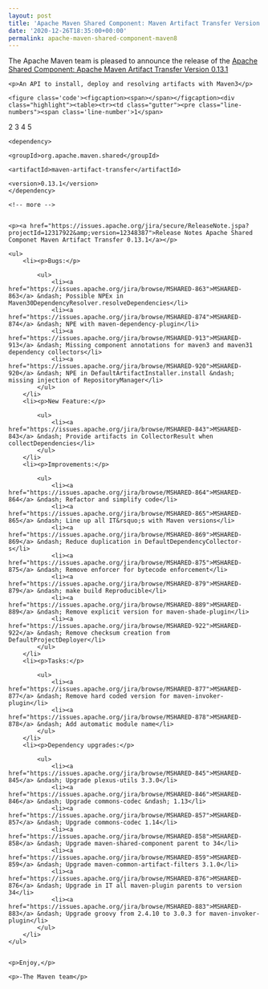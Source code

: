 ```yaml
---
layout: post
title: 'Apache Maven Shared Component: Maven Artifact Transfer Version 0.13.1 Released'
date: '2020-12-26T18:35:00+00:00'
permalink: apache-maven-shared-component-maven8
---
```

<div class="entry-content"><p>The Apache Maven team is pleased to announce the release of the
    <a href="https://maven.apache.org/shared/maven-artifact-transfer/">Apache Shared Component: Apache Maven Artifact Transfer Version 0.13.1</a></p>

    <p>An API to install, deploy and resolving artifacts with Maven3</p>

    <figure class='code'><figcaption><span></span></figcaption><div class="highlight"><table><tr><td class="gutter"><pre class="line-numbers"><span class='line-number'>1</span>
<span class='line-number'>2</span>
<span class='line-number'>3</span>
<span class='line-number'>4</span>
<span class='line-number'>5</span>
</pre></td><td class='code'><pre><code class='xml'><span class='line'><span class="nt">&lt;dependency&gt;</span>
</span><span class='line'>  <span class="nt">&lt;groupId&gt;</span>org.apache.maven.shared<span class="nt">&lt;/groupId&gt;</span>
</span><span class='line'>  <span class="nt">&lt;artifactId&gt;</span>maven-artifact-transfer<span class="nt">&lt;/artifactId&gt;</span>
</span><span class='line'>  <span class="nt">&lt;version&gt;</span>0.13.1<span class="nt">&lt;/version&gt;</span>
</span><span class='line'><span class="nt">&lt;/dependency&gt;</span>
</span></code></pre></td></tr></table></div></figure>




    <!-- more -->


    <p><a href="https://issues.apache.org/jira/secure/ReleaseNote.jspa?projectId=12317922&amp;version=12348387">Release Notes Apache Shared Componet Maven Artifact Transfer 0.13.1</a></p>

    <ul>
        <li><p>Bugs:</p>

            <ul>
                <li><a href="https://issues.apache.org/jira/browse/MSHARED-863">MSHARED-863</a> &ndash; Possible NPEx in Maven30DependencyResolver.resolveDependencies</li>
                <li><a href="https://issues.apache.org/jira/browse/MSHARED-874">MSHARED-874</a> &ndash; NPE with maven-dependency-plugin</li>
                <li><a href="https://issues.apache.org/jira/browse/MSHARED-913">MSHARED-913</a> &ndash; Missing component annotations for maven3 and maven31 dependency collectors</li>
                <li><a href="https://issues.apache.org/jira/browse/MSHARED-920">MSHARED-920</a> &ndash; NPE in DefaultArtifactInstaller.install &ndash; missing injection of RepositoryManager</li>
            </ul>
        </li>
        <li><p>New Feature:</p>

            <ul>
                <li><a href="https://issues.apache.org/jira/browse/MSHARED-843">MSHARED-843</a> &ndash; Provide artifacts in CollectorResult when collectDependencies</li>
            </ul>
        </li>
        <li><p>Improvements:</p>

            <ul>
                <li><a href="https://issues.apache.org/jira/browse/MSHARED-864">MSHARED-864</a> &ndash; Refactor and simplify code</li>
                <li><a href="https://issues.apache.org/jira/browse/MSHARED-865">MSHARED-865</a> &ndash; Line up all IT&rsquo;s with Maven versions</li>
                <li><a href="https://issues.apache.org/jira/browse/MSHARED-869">MSHARED-869</a> &ndash; Reduce duplication in DefaultDependencyCollector-s</li>
                <li><a href="https://issues.apache.org/jira/browse/MSHARED-875">MSHARED-875</a> &ndash; Remove enforcer for bytecode enforcement</li>
                <li><a href="https://issues.apache.org/jira/browse/MSHARED-879">MSHARED-879</a> &ndash; make build Reproducible</li>
                <li><a href="https://issues.apache.org/jira/browse/MSHARED-889">MSHARED-889</a> &ndash; Remove explicit version for maven-shade-plugin</li>
                <li><a href="https://issues.apache.org/jira/browse/MSHARED-922">MSHARED-922</a> &ndash; Remove checksum creation from DefaultProjectDeployer</li>
            </ul>
        </li>
        <li><p>Tasks:</p>

            <ul>
                <li><a href="https://issues.apache.org/jira/browse/MSHARED-877">MSHARED-877</a> &ndash; Remove hard coded version for maven-invoker-plugin</li>
                <li><a href="https://issues.apache.org/jira/browse/MSHARED-878">MSHARED-878</a> &ndash; Add automatic module name</li>
            </ul>
        </li>
        <li><p>Dependency upgrades:</p>

            <ul>
                <li><a href="https://issues.apache.org/jira/browse/MSHARED-845">MSHARED-845</a> &ndash; Upgrade plexus-utils 3.3.0</li>
                <li><a href="https://issues.apache.org/jira/browse/MSHARED-846">MSHARED-846</a> &ndash; Upgrade commons-codec &ndash; 1.13</li>
                <li><a href="https://issues.apache.org/jira/browse/MSHARED-857">MSHARED-857</a> &ndash; Upgrade commons-codec 1.14</li>
                <li><a href="https://issues.apache.org/jira/browse/MSHARED-858">MSHARED-858</a> &ndash; Upgrade maven-shared-component parent to 34</li>
                <li><a href="https://issues.apache.org/jira/browse/MSHARED-859">MSHARED-859</a> &ndash; Upgrade maven-common-artifact-filters 3.1.0</li>
                <li><a href="https://issues.apache.org/jira/browse/MSHARED-876">MSHARED-876</a> &ndash; Upgrade in IT all maven-plugin parents to version 34</li>
                <li><a href="https://issues.apache.org/jira/browse/MSHARED-883">MSHARED-883</a> &ndash; Upgrade groovy from 2.4.10 to 3.0.3 for maven-invoker-plugin</li>
            </ul>
        </li>
    </ul>


    <p>Enjoy,</p>

    <p>-The Maven team</p>
</div>
